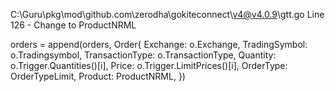 C:\Guru\pkg\mod\github.com\zerodha\gokiteconnect\v4@v4.0.9\gtt.go
Line 126 - Change to ProductNRML

orders = append(orders, Order{
			Exchange:        o.Exchange,
			TradingSymbol:   o.Tradingsymbol,
			TransactionType: o.TransactionType,
			Quantity:        o.Trigger.Quantities()[i],
			Price:           o.Trigger.LimitPrices()[i],
			OrderType:       OrderTypeLimit,
			Product:         ProductNRML,
		})